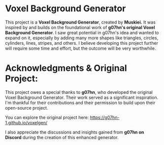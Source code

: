 # **Voxel Background Generator**
This project is a **Voxel Background Generator**, created by **Muskiei.**
It was inspired by and builds on the foundational work of **g07hn's original Voxel Background Generator**. I saw great potential in g07hn's idea and wanted to expand on it, especially by adding many more shapes like triangles, circles, cylinders, lines, stripes, and others. I believe developing this project further will require some time and effort, but the outcome will be very worthwhile.

# **Acknowledgments & Original Project:**
This project owes a special thanks to **g07hn**, who developed the original Voxel Background Generator. Their work served as a significant inspiration. I'm thankful for their contributions and their permission to build upon their open-source project.

You can explore the original project here: https://g07hn-1.github.io/voxelgen/

I also appreciate the discussions and insights gained from **g07hn on Discord** during the creation of this enhanced generator.
